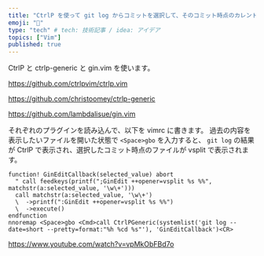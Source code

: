 ```yaml
---
title: "CtrlP を使って git log からコミットを選択して、そのコミット時点のカレントバッファのファイルを表示する"
emoji: "🤖"
type: "tech" # tech: 技術記事 / idea: アイデア
topics: ["Vim"]
published: true
---
```


CtrlP と ctrlp-generic と gin.vim を使います。

https://github.com/ctrlpvim/ctrlp.vim

https://github.com/christoomey/ctrlp-generic

https://github.com/lambdalisue/gin.vim

それぞれのプラグインを読み込んで、以下を vimrc に書きます。
過去の内容を表示したいファイルを開いた状態で `<Space>gbo` を入力すると、 `git log` の結果が CtrlP で表示され、選択したコミット時点のファイルが vsplit で表示されます。

```vim
function! GinEditCallback(selected_value) abort
  " call feedkeys(printf(";GinEdit ++opener=vsplit %s %%", matchstr(a:selected_value, '\w\+')))
  call matchstr(a:selected_value, '\w\+')
  \  ->printf(":GinEdit ++opener=vsplit %s %%")
  \  ->execute()
endfunction
nnoremap <Space>gbo <Cmd>call CtrlPGeneric(systemlist('git log --date=short --pretty=format:"%h %cd %s"'), 'GinEditCallback')<CR>
```

https://www.youtube.com/watch?v=vpMkObFBd7o
